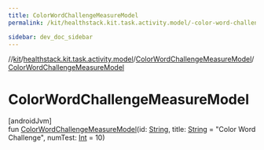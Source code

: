 ```yaml
---
title: ColorWordChallengeMeasureModel
permalink: /kit/healthstack.kit.task.activity.model/-color-word-challenge-measure-model/-color-word-challenge-measure-model.html

sidebar: dev_doc_sidebar
---
```

//[kit](../../../index.html)/[healthstack.kit.task.activity.model](../index.html)/[ColorWordChallengeMeasureModel](index.html)/[ColorWordChallengeMeasureModel](-color-word-challenge-measure-model.html)



# ColorWordChallengeMeasureModel



[androidJvm]\
fun [ColorWordChallengeMeasureModel](-color-word-challenge-measure-model.html)(id: [String](https://kotlinlang.org/api/latest/jvm/stdlib/kotlin/-string/index.html), title: [String](https://kotlinlang.org/api/latest/jvm/stdlib/kotlin/-string/index.html) = &quot;Color Word Challenge&quot;, numTest: [Int](https://kotlinlang.org/api/latest/jvm/stdlib/kotlin/-int/index.html) = 10)




